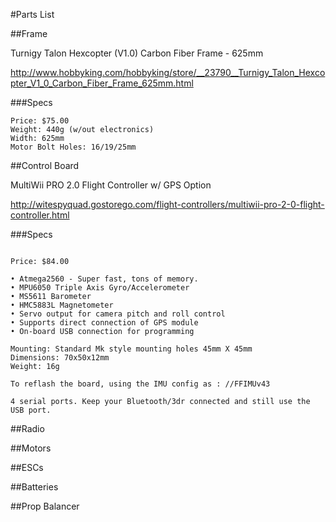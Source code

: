 #Parts List

##Frame

Turnigy Talon Hexcopter (V1.0) Carbon Fiber Frame - 625mm

http://www.hobbyking.com/hobbyking/store/__23790__Turnigy_Talon_Hexcopter_V1_0_Carbon_Fiber_Frame_625mm.html

###Specs

```
Price: $75.00
Weight: 440g (w/out electronics)
Width: 625mm
Motor Bolt Holes: 16/19/25mm
```

##Control Board

MultiWii PRO 2.0 Flight Controller w/ GPS Option

http://witespyquad.gostorego.com/flight-controllers/multiwii-pro-2-0-flight-controller.html

###Specs

```

Price: $84.00

• Atmega2560 - Super fast, tons of memory. 
• MPU6050 Triple Axis Gyro/Accelerometer 
• MS5611 Barometer 
• HMC5883L Magnetometer
• Servo output for camera pitch and roll control
• Supports direct connection of GPS module 
• On-board USB connection for programming

Mounting: Standard Mk style mounting holes 45mm X 45mm 
Dimensions: 70x50x12mm
Weight: 16g

To reflash the board, using the IMU config as : //FFIMUv43

4 serial ports. Keep your Bluetooth/3dr connected and still use the USB port.
```

##Radio


##Motors


##ESCs


##Batteries


##Prop Balancer




